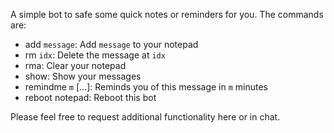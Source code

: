A simple bot to safe some quick notes or reminders for you. The commands are:


 - add `message`:        Add `message` to your notepad
 - rm  `idx`:            Delete the message at `idx`
 - rma:                  Clear your notepad
 - show:                 Show your messages
 - remindme `m` [...]:   Reminds you of this message in `m` minutes
 - reboot notepad:       Reboot this bot

 Please feel free to request additional functionality here or in chat.

